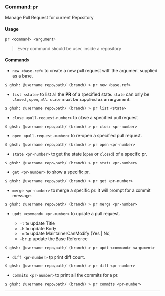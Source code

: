### Command: `pr`

Manage Pull Request for current Repository

#### Usage

`pr <command> <argument>`

> Every command should be used inside a repository

#### Commands

* `new <base.ref>` to create a new pull request with the argument supplied as a base.

```shell
$ ghsh: @username repo/path/ (branch) > pr new <base.ref>
```

* `list <state>` to list all the **PR** of a specified state. `state` can only be `closed` , `open`, `all`. `state` must be supplied as an argument.

```shell
$ ghsh: @username repo/path/ (branch) > pr list <state>
```

*  `close <pull-request-number>` to close a specified pull request.

```shell
$ ghsh: @username repo/path/ (branch) > pr close <pr-number>
```

* `open <pull-request-number>` to re-open a specified pull request.

```shell
$ ghsh: @username repo/path/ (branch) > pr open <pr-number>
```

* `state <pr-number>` to get the state (`open` or `closed`) of a specific pr.

```shell
$ ghsh: @username repo/path/ (branch) > pr state <pr-number>
```

* `get <pr-number>` to show a specific pr.

```shell
$ ghsh: @username repo/path/ (branch) > pr get <pr-number>
```

* `merge <pr-number>` to merge a specific pr. It will prompt for a commit message.

```shell
$ ghsh: @username repo/path/ (branch) > pr merge <pr-number>
```

* `updt <command> <pr-number>` to update a pull request.

    * `-t` to update Title
    * `-b` to update Body
    * `-m` to update MaintainerCanModify (Yes | No)
    * `-br` tp update the Base Reference

```shell
$ ghsh: @username repo/path/ (branch) > pr updt <command> <argument>
```

* `diff <pr-number>` tp print diff count.

```shell
$ ghsh: @username repo/path/ (branch) > pr diff <pr-number>
```

* `commits <pr-number>` to print all the commits for a pr.

```shell
$ ghsh: @username repo/path/ (branch) > pr commits <pr-number>
```

***